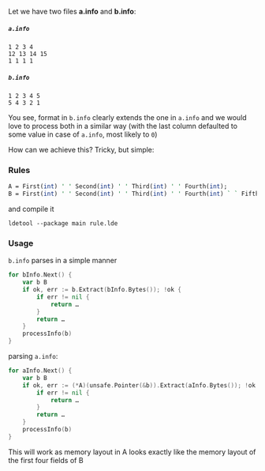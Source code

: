 Let we have two files __a.info__ and __b.info__:

##### `a.info`
```a.info a.info
1 2 3 4
12 13 14 15
1 1 1 1
```

##### `b.info`

```
1 2 3 4 5
5 4 3 2 1
```

You see, format in `b.info` clearly extends the one in `a.info` and we would
love to process both in a similar way (with the last column defaulted to some
value in case of `a.info`, most likely to `0`)

How can we achieve this? Tricky, but simple:

### Rules


```perl
A = First(int) ' ' Second(int) ' ' Third(int) ' ' Fourth(int);
B = First(int) ' ' Second(int) ' ' Third(int) ' ' Fourth(int) ` ` Fifth(int);
```

and compile it

```
ldetool --package main rule.lde
```

### Usage

`b.info` parses in a simple manner

```go
for bInfo.Next() {
    var b B
    if ok, err := b.Extract(bInfo.Bytes()); !ok {
        if err != nil {
            return …
        }
        return …
    }
    processInfo(b)
}
```

parsing `a.info`:

```go
for aInfo.Next() {
    var b B
    if ok, err := (*A)(unsafe.Pointer(&b)).Extract(aInfo.Bytes()); !ok {
        if err != nil {
            return …
        }
        return …
    }
    processInfo(b)
}
```

This will work as memory layout in A looks exactly like the memory layout of the first four fields
of B 